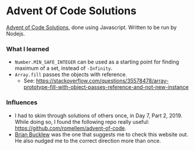 # Advent Of Code Solutions
[Advent of Code Solutions](https://adventofcode.com/), done using Javascript. Written to be run by Nodejs.

### What I learned
- `Number.MIN_SAFE_INTEGER` can be used as a starting point for finding maximum of a set, instead of `-Infinity`.
- `Array.fill` passes the objects with reference.
    - See: https://stackoverflow.com/questions/35578478/array-prototype-fill-with-object-passes-reference-and-not-new-instance

### Influences
- I had to skim through solutions of others once, in Day 7, Part 2, 2019. While doing so, I found the following repo really useful: https://github.com/romellem/advent-of-code.
- [Brian Bucklew](https://twitter.com/unormal) was the one that suggests me to check this website out. He also nudged me to the correct direction more than once.